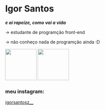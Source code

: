 # Igor Santos
<b><em> e aí rapeize, como vai a vida </em></b>

-> estudante de programção front-end 

-> não conheço nada de programção ainda :D


<img src="https://cdn.jsdelivr.net/gh/devicons/devicon/icons/css3/css3-original.svg" height="100"/> <img src="https://cdn.jsdelivr.net/gh/devicons/devicon/icons/html5/html5-original.svg" height="100"/>

### meu instagram:
<a href="https://www.instagram.com/igorsantosz__/"> igorsantosz__ </a>
